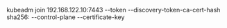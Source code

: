 kubeadm join 192.168.122.10:7443 --token <token> --discovery-token-ca-cert-hash sha256:<sha256 ca cert> --control-plane --certificate-key <certificate key>